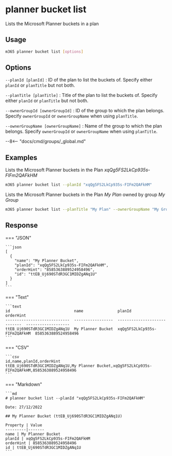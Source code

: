 # planner bucket list

Lists the Microsoft Planner buckets in a plan

## Usage

```sh
m365 planner bucket list [options]
```

## Options

`--planId [planId]`
: ID of the plan to list the buckets of. Specify either `planId` or `planTitle` but not both.

`--planTitle [planTitle]`
: Title of the plan to list the buckets of. Specify either `planId` or `planTitle` but not both.

`--ownerGroupId [ownerGroupId]`
: ID of the group to which the plan belongs. Specify `ownerGroupId` or `ownerGroupName` when using `planTitle`.

`--ownerGroupName [ownerGroupName]`
: Name of the group to which the plan belongs. Specify `ownerGroupId` or `ownerGroupName` when using `planTitle`.

--8<-- "docs/cmd/groups/_global.md"

## Examples

Lists the Microsoft Planner buckets in the Plan _xqQg5FS2LkCp935s-FIFm2QAFkHM_

```sh
m365 planner bucket list --planId "xqQg5FS2LkCp935s-FIFm2QAFkHM"
```

Lists the Microsoft Planner buckets in the Plan _My Plan_ owned by group _My Group_

```sh
m365 planner bucket list --planTitle "My Plan" --ownerGroupName "My Group"
```

## Response

=== "JSON"

    ```json
    [
      {
        "name": "My Planner Bucket",
        "planId": "xqQg5FS2LkCp935s-FIFm2QAFkHM",
        "orderHint": "8585363889524958496",
        "id": "ttEB_Uj690STdR3GC1MIDZgANq1U"
      }
    ]
    ```

=== "Text"

    ```text
    id                            name               planId                        orderHint
    ----------------------------  -----------------  ----------------------------  -------------------
    ttEB_Uj690STdR3GC1MIDZgANq1U  My Planner Bucket  xqQg5FS2LkCp935s-FIFm2QAFkHM  8585363889524958496
    ```

=== "CSV"

    ```csv
    id,name,planId,orderHint
    ttEB_Uj690STdR3GC1MIDZgANq1U,My Planner Bucket,xqQg5FS2LkCp935s-FIFm2QAFkHM,8585363889524958496
    ```

=== "Markdown"

    ```md
    # planner bucket list --planId "xqQg5FS2LkCp935s-FIFm2QAFkHM"

    Date: 27/12/2022

    ## My Planner Bucket (ttEB_Uj690STdR3GC1MIDZgANq1U)

    Property | Value
    ---------|-------
    name | My Planner Bucket
    planId | xqQg5FS2LkCp935s-FIFm2QAFkHM
    orderHint | 8585363889524958496
    id | ttEB_Uj690STdR3GC1MIDZgANq1U
    ```
